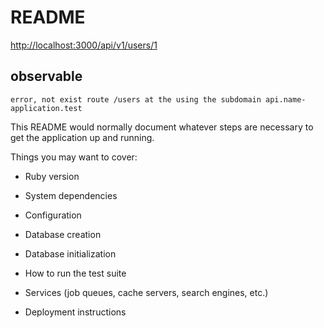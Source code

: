 # README


[http://localhost:3000/api/v1/users/1](http://localhost:3000/api/v1/users/1)

## observable
`error, not exist route /users at the using the subdomain api.name-application.test`

This README would normally document whatever steps are necessary to get the
application up and running.

Things you may want to cover:

* Ruby version

* System dependencies

* Configuration

* Database creation

* Database initialization

* How to run the test suite

* Services (job queues, cache servers, search engines, etc.)

* Deployment instructions


